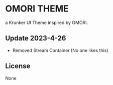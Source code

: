 # OMORI THEME
a Krunker UI Theme inspired by OMORI.

## Update 2023-4-26

- Removed Stream Container (No one likes this)

## License

None
